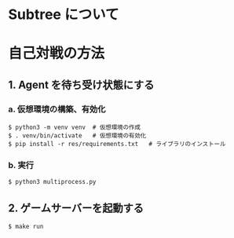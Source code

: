 # Subtree について

# 自己対戦の方法

## 1. Agent を待ち受け状態にする

### a. 仮想環境の構築、有効化

```
$ python3 -m venv venv	# 仮想環境の作成
$ . venv/bin/activate	# 仮想環境の有効化
$ pip install -r res/requirements.txt	# ライブラリのインストール
```

### b. 実行

```
$ python3 multiprocess.py
```

## 2. ゲームサーバーを起動する

```sh
$ make run
```

